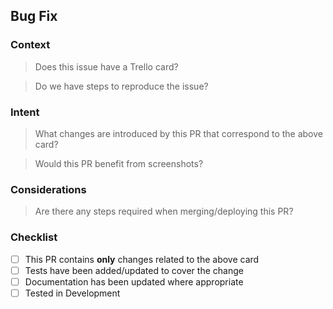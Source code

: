 ## Bug Fix

### Context

> Does this issue have a Trello card?

> Do we have steps to reproduce the issue?

### Intent

> What changes are introduced by this PR that correspond to the above card?

> Would this PR benefit from screenshots?

### Considerations

> Are there any steps required when merging/deploying this PR?

### Checklist

- [ ] This PR contains **only** changes related to the above card
- [ ] Tests have been added/updated to cover the change
- [ ] Documentation has been updated where appropriate
- [ ] Tested in Development
